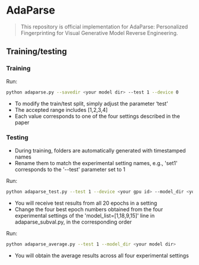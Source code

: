 # AdaParse
> This repository is official implementation for AdaParse: Personalized Fingerprinting for Visual Generative Model Reverse Engineering.
##  Training/testing

### Training
Run:
```bash
python adaparse.py --savedir <your model dir> --test 1 --device 0
```
- To modify the train/test split, simply adjust the parameter ‘test’
- The accepted range includes [1,2,3,4]
- Each value corresponds to one of the four settings described in the paper

### Testing
- During training, folders are automatically generated with timestamped names
- Rename them to match the experimental setting names, e.g., 'set1' corresponds to the '--test' parameter set to 1

Run:
```bash
python adaparse_test.py --test 1 --device <your gpu id> --model_dir <your model dir>+'/set1/model/'
```

- You will receive test results from all 20 epochs in a setting 
- Change the four best epoch numbers obtained from the four experimental settings of the 'model_list=[1,18,9,15]' line in adaparse_subval.py, in the corresponding order

Run:
```bash
python adaparse_average.py --test 1 --model_dir <your model dir>
```
- You will obtain the average results across all four experimental settings
